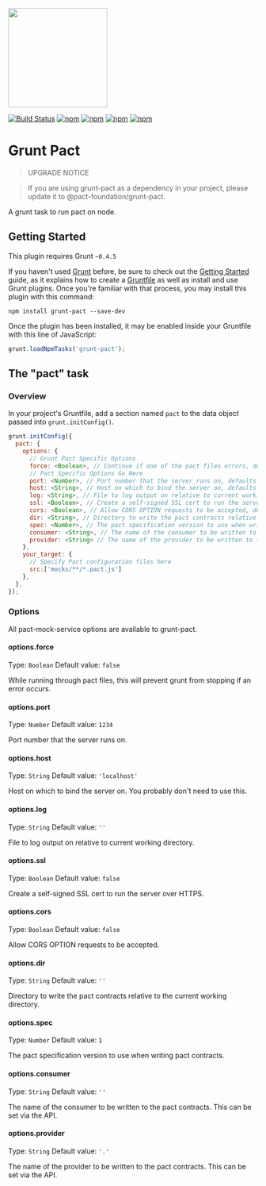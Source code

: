 <img src="https://raw.githubusercontent.com/pact-foundation/pact-logo/master/media/logo-black.png" width="200">

[![Build Status](https://travis-ci.org/pact-foundation/grunt-pact.svg?branch=master)](https://travis-ci.org/pact-foundation/grunt-pact)
[![npm](https://img.shields.io/npm/v/@pact-foundation/grunt-pact.svg?maxAge=2592000)](https://www.npmjs.com/package/@pact-foundation/grunt-pact)
[![npm](https://img.shields.io/npm/dt/pact-foundation/grunt-pact.svg?maxAge=2592000)](https://www.npmjs.com/package/@pact-foundation/grunt-pact)
[![npm](https://img.shields.io/github/license/pact-foundation/grunt-pact.svg?maxAge=2592000)](https://github.com/pact-foundation/grunt-pact/blob/master/LICENSE)
[![npm](https://img.shields.io/david/pact-foundation/grunt-pact.svg?maxAge=2592000)](https://www.npmjs.com/package/@pact-foundation/grunt-pact)

# Grunt Pact

> UPGRADE NOTICE

> If you are using grunt-pact as a dependency in your project, please update it to @pact-foundation/grunt-pact.

A grunt task to run pact on node.

## Getting Started
This plugin requires Grunt `~0.4.5`

If you haven't used [Grunt](http://gruntjs.com/) before, be sure to check out the [Getting Started](http://gruntjs.com/getting-started) guide, as it explains how to create a [Gruntfile](http://gruntjs.com/sample-gruntfile) as well as install and use Grunt plugins. Once you're familiar with that process, you may install this plugin with this command:

```shell
npm install grunt-pact --save-dev
```

Once the plugin has been installed, it may be enabled inside your Gruntfile with this line of JavaScript:

```js
grunt.loadNpmTasks('grunt-pact');
```

## The "pact" task

### Overview
In your project's Gruntfile, add a section named `pact` to the data object passed into `grunt.initConfig()`.

```js
grunt.initConfig({
  pact: {
    options: {
      // Grunt Pact Specific Options
      force: <Boolean>, // Continue if one of the pact files errors, defaults to 'false'
      // Pact Specific Options Go Here
      port: <Number>, // Port number that the server runs on, defaults to 1234
      host: <String>, // Host on which to bind the server on, defaults to 'localhost'
      log: <String>, // File to log output on relative to current working directory, defaults to none
      ssl: <Boolean>, // Create a self-signed SSL cert to run the server over HTTPS, defaults to 'false'
      cors: <Boolean>, // Allow CORS OPTION requests to be accepted, defaults to 'false'
      dir: <String>, // Directory to write the pact contracts relative to the current working directory, defaults to none
      spec: <Number>, // The pact specification version to use when writing pact contracts, defaults to '1'
      consumer: <String>, // The name of the consumer to be written to the pact contracts, defaults to none
      provider: <String> // The name of the provider to be written to the pact contracts, defaults to none
    },
    your_target: {
      // Specify Pact configuration files here
      src:['mocks/**/*.pact.js']
    },
  },
});
```

### Options

All pact-mock-service options are available to grunt-pact.

#### options.force
Type: `Boolean`
Default value: `false`

While running through pact files, this will prevent grunt from stopping if an error occurs.  

#### options.port
Type: `Number`
Default value: `1234`

Port number that the server runs on.

#### options.host
Type: `String`
Default value: `'localhost'`

Host on which to bind the server on.  You probably don't need to use this.

#### options.log
Type: `String`
Default value: `''`

File to log output on relative to current working directory.

#### options.ssl
Type: `Boolean`
Default value: `false`

Create a self-signed SSL cert to run the server over HTTPS.

#### options.cors
Type: `Boolean`
Default value: `false`

Allow CORS OPTION requests to be accepted.

#### options.dir
Type: `String`
Default value: `''`

Directory to write the pact contracts relative to the current working directory.

#### options.spec
Type: `Number`
Default value: `1`

The pact specification version to use when writing pact contracts.

#### options.consumer
Type: `String`
Default value: `''`

The name of the consumer to be written to the pact contracts. This can be set via the API.

#### options.provider
Type: `String`
Default value: `'.'`

The name of the provider to be written to the pact contracts. This can be set via the API.


